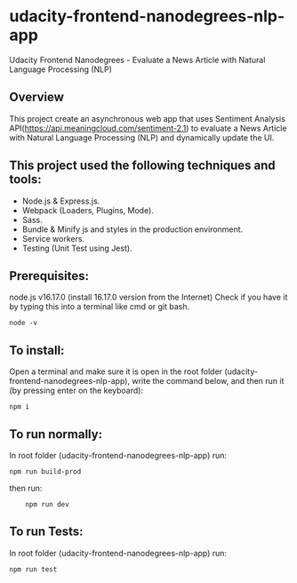 # udacity-frontend-nanodegrees-nlp-app
Udacity Frontend Nanodegrees - Evaluate a News Article with Natural Language Processing (NLP)

<!-- ## [Weather-Journal App](https://weather-journal-app-xpq7.onrender.com/) -->
## Overview

This project create an asynchronous web app that uses Sentiment Analysis API(https://api.meaningcloud.com/sentiment-2.1) to evaluate a News Article with Natural Language Processing (NLP) and dynamically update the UI.

## This project used the following techniques and tools:
* Node.js & Express.js.
* Webpack (Loaders, Plugins, Mode).
* Sass.
* Bundle & Minify js and styles in the production environment.
* Service workers.
* Testing (Unit Test using Jest).
## Prerequisites:

node.js v16.17.0 (install 16.17.0 version from the Internet)
Check if you have it by typing this into a terminal like cmd or git bash.

    node -v

## To install:

Open a terminal and make sure it is open in the root folder (udacity-frontend-nanodegrees-nlp-app), write the command below, and then run it (by pressing enter on the keyboard):

    npm i

## To run normally:

In root folder (udacity-frontend-nanodegrees-nlp-app) run:

    npm run build-prod

then run:

        npm run dev
## To run Tests:

In root folder (udacity-frontend-nanodegrees-nlp-app) run:

    npm run test

